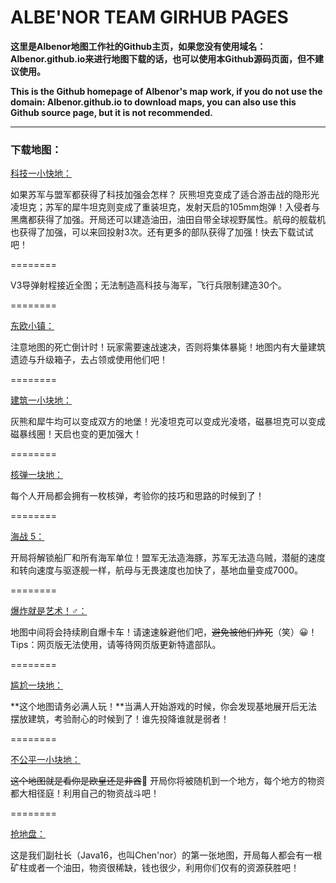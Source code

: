 # ALBE'NOR TEAM GIRHUB PAGES

**这里是Albenor地图工作社的Github主页，如果您没有使用域名：Albenor.github.io来进行地图下载的话，也可以使用本Github源码页面，但不建议使用。**

**This is the Github homepage of Albenor's map work, if you do not use the domain: Albenor.github.io to download maps, you can also use this Github source page, but it is not recommended.**

------------
###  下载地图：
[科技一小快地：][科技一小快地：]


[科技一小快地：]: https://wwop.lanzoul.com/iany517b1qif "科技一小快地："
如果苏军与盟军都获得了科技加强会怎样？
灰熊坦克变成了适合游击战的隐形光凌坦克；苏军的犀牛坦克则变成了重装坦克，发射天启的105mm炮弹！入侵者与黑鹰都获得了加强。开局还可以建造油田，油田自带全球视野属性。航母的舰载机也获得了加强，可以来回投射3次。还有更多的部队获得了加强！快去下载试试吧！


========


[V3一块地：]: https://wwop.lanzoul.com/iFHQ717axsid "V3一块地："
V3导弹射程接近全图；无法制造高科技与海军，飞行兵限制建造30个。

========

[东欧小镇：][东欧小镇：]


[东欧小镇：]: https://wwop.lanzoul.com/inIx717ayn7i "东欧小镇"
注意地图的死亡倒计时！玩家需要速战速决，否则将集体暴毙！地图内有大量建筑遗迹与升级箱子，去占领或使用他们吧！


========

[建筑一小块地：][建筑一小块地]

[建筑一小块地]: https://wwop.lanzoul.com/iQWgr17az58h "建筑一小块地"
灰熊和犀牛均可以变成双方的地堡！光凌坦克可以变成光凌塔，磁暴坦克可以变成磁暴线圈！天启也变的更加强大！


========

[核弹一块地：][核弹一块地]

[核弹一块地]: https://wwop.lanzoul.com/iI6Cu17azd1i "核弹一块地"
每个人开局都会拥有一枚核弹，考验你的技巧和思路的时候到了！


========

[海战 5：][海战 5：]


[海战 5：]: https://wwop.lanzoul.com/iY54P17azk1a "海战 5："
开局将解锁船厂和所有海军单位！盟军无法造海豚，苏军无法造乌贼，潜艇的速度和转向速度与驱逐舰一样，航母与无畏速度也加快了，基地血量变成7000。


========

[爆炸就是艺术！♂：][爆炸一块地]


[爆炸一块地]: https://wwop.lanzoul.com/iT3nT17b04ih "爆炸一块地"
地图中间将会持续刷自爆卡车！请速速躲避他们吧，~~避免被他们炸死~~（笑）😀！Tips：网页版无法使用，请等待网页版更新特遣部队。


========

[尴尬一块地：][尴尬一块地]


[尴尬一块地]: https://wwop.lanzoul.com/iF5uy17b0k0f "尴尬一块地"
**这个地图请务必满人玩！**当满人开始游戏的时候，你会发现基地展开后无法摆放建筑，考验耐心的时候到了！谁先投降谁就是弱者！


========

[不公平一小块地：][不公平一小块地：]


[不公平一小块地：]: https://wwop.lanzoul.com/iWYaM17b0zdi "不公平一小块地："
~~这个地图就是看你是欧皇还是非酋~~🐶
开局你将被随机到一个地方，每个地方的物资都大相径庭！利用自己的物资战斗吧！


========

[抢地盘：][抢地盘：]


[抢地盘：]: https://wwop.lanzoul.com/ispcb17b1iih "抢地盘："
这是我们副社长（Java16，也叫Chen'nor）的第一张地图，开局每人都会有一根矿柱或者一个油田，物资很稀缺，钱也很少，利用你们仅有的资源获胜吧！


